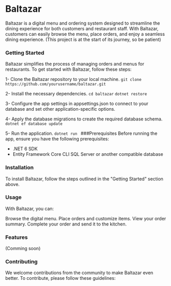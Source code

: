 # Baltazar
Baltazar is a digital menu and ordering system designed to streamline the dining experience for both customers and restaurant staff. With Baltazar, customers can easily browse the menu, place orders, and enjoy a seamless dining experience.
(This project is at the start of its journey, so be patient)

### Getting Started
Baltazar simplifies the process of managing orders and menus for restaurants. To get started with Baltazar, follow these steps:

1- Clone the Baltazar repository to your local machine.
`git clone https://github.com/yourusername/baltazar.git`

2- Install the necessary dependencies.
``cd baltazar``
``dotnet restore``

3- Configure the app settings in appsettings.json to connect to your database and set other application-specific options.

4- Apply the database migrations to create the required database schema.
``dotnet ef database update``

5- Run the application.
`dotnet run
`
###Prerequisites
Before running the app, ensure you have the following prerequisites:

* .NET 6 SDK
* Entity Framework Core CLI
SQL Server or another compatible database

### Installation
To install Baltazar, follow the steps outlined in the "Getting Started" section above.

### Usage
With Baltazar, you can:

Browse the digital menu.
Place orders and customize items.
View your order summary.
Complete your order and send it to the kitchen.

### Features 
(Comming soon)

### Contributing
We welcome contributions from the community to make Baltazar even better. To contribute, please follow these guidelines:
